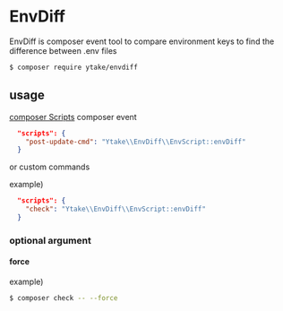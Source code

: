 # EnvDiff


EnvDiff is composer event tool to compare environment keys to find the difference between .env files

```bash
$ composer require ytake/envdiff
```

## usage
[composer Scripts](https://getcomposer.org/doc/articles/scripts.md)
composer event

```json
  "scripts": {
    "post-update-cmd": "Ytake\\EnvDiff\\EnvScript::envDiff"
  }
```

or custom commands

example)
```json
  "scripts": {
    "check": "Ytake\\EnvDiff\\EnvScript::envDiff"
  }
```

### optional argument
#### force
example)
```bash
$ composer check -- --force
```
